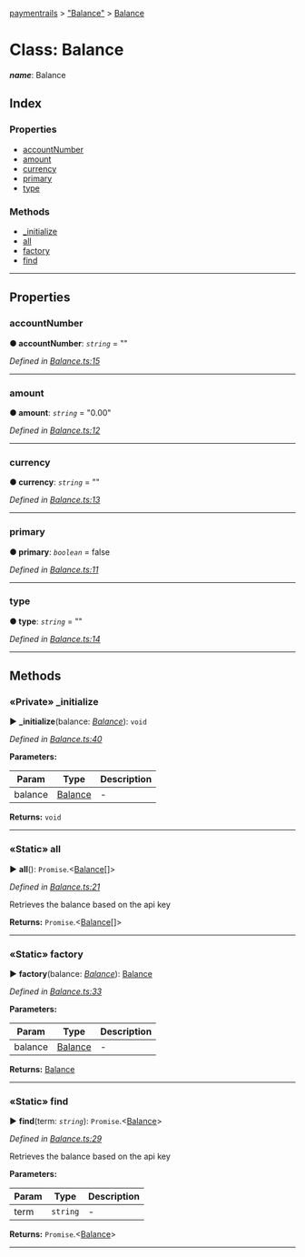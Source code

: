 [paymentrails](../README.md) > ["Balance"](../modules/_balance_.md) > [Balance](../classes/_balance_.balance.md)



# Class: Balance

*__name__*: Balance


## Index

### Properties

* [accountNumber](_balance_.balance.md#accountnumber)
* [amount](_balance_.balance.md#amount)
* [currency](_balance_.balance.md#currency)
* [primary](_balance_.balance.md#primary)
* [type](_balance_.balance.md#type)


### Methods

* [_initialize](_balance_.balance.md#_initialize)
* [all](_balance_.balance.md#all)
* [factory](_balance_.balance.md#factory)
* [find](_balance_.balance.md#find)



---
## Properties
<a id="accountnumber"></a>

###  accountNumber

**●  accountNumber**:  *`string`*  = ""

*Defined in [Balance.ts:15](https://github.com/PaymentRails/javascript-sdk/blob/e46ce8e/lib/Balance.ts#L15)*





___

<a id="amount"></a>

###  amount

**●  amount**:  *`string`*  = "0.00"

*Defined in [Balance.ts:12](https://github.com/PaymentRails/javascript-sdk/blob/e46ce8e/lib/Balance.ts#L12)*





___

<a id="currency"></a>

###  currency

**●  currency**:  *`string`*  = ""

*Defined in [Balance.ts:13](https://github.com/PaymentRails/javascript-sdk/blob/e46ce8e/lib/Balance.ts#L13)*





___

<a id="primary"></a>

###  primary

**●  primary**:  *`boolean`*  = false

*Defined in [Balance.ts:11](https://github.com/PaymentRails/javascript-sdk/blob/e46ce8e/lib/Balance.ts#L11)*





___

<a id="type"></a>

###  type

**●  type**:  *`string`*  = ""

*Defined in [Balance.ts:14](https://github.com/PaymentRails/javascript-sdk/blob/e46ce8e/lib/Balance.ts#L14)*





___


## Methods
<a id="_initialize"></a>

### «Private» _initialize

► **_initialize**(balance: *[Balance](../interfaces/_types_.balance.balance.md)*): `void`



*Defined in [Balance.ts:40](https://github.com/PaymentRails/javascript-sdk/blob/e46ce8e/lib/Balance.ts#L40)*



**Parameters:**

| Param | Type | Description |
| ------ | ------ | ------ |
| balance | [Balance](../interfaces/_types_.balance.balance.md)   |  - |





**Returns:** `void`





___

<a id="all"></a>

### «Static» all

► **all**(): `Promise`.<[Balance](_balance_.balance.md)[]>



*Defined in [Balance.ts:21](https://github.com/PaymentRails/javascript-sdk/blob/e46ce8e/lib/Balance.ts#L21)*



Retrieves the balance based on the api key




**Returns:** `Promise`.<[Balance](_balance_.balance.md)[]>





___

<a id="factory"></a>

### «Static» factory

► **factory**(balance: *[Balance](../interfaces/_types_.balance.balance.md)*): [Balance](_balance_.balance.md)



*Defined in [Balance.ts:33](https://github.com/PaymentRails/javascript-sdk/blob/e46ce8e/lib/Balance.ts#L33)*



**Parameters:**

| Param | Type | Description |
| ------ | ------ | ------ |
| balance | [Balance](../interfaces/_types_.balance.balance.md)   |  - |





**Returns:** [Balance](_balance_.balance.md)





___

<a id="find"></a>

### «Static» find

► **find**(term: *`string`*): `Promise`.<[Balance](_balance_.balance.md)>



*Defined in [Balance.ts:29](https://github.com/PaymentRails/javascript-sdk/blob/e46ce8e/lib/Balance.ts#L29)*



Retrieves the balance based on the api key


**Parameters:**

| Param | Type | Description |
| ------ | ------ | ------ |
| term | `string`   |  - |





**Returns:** `Promise`.<[Balance](_balance_.balance.md)>





___



